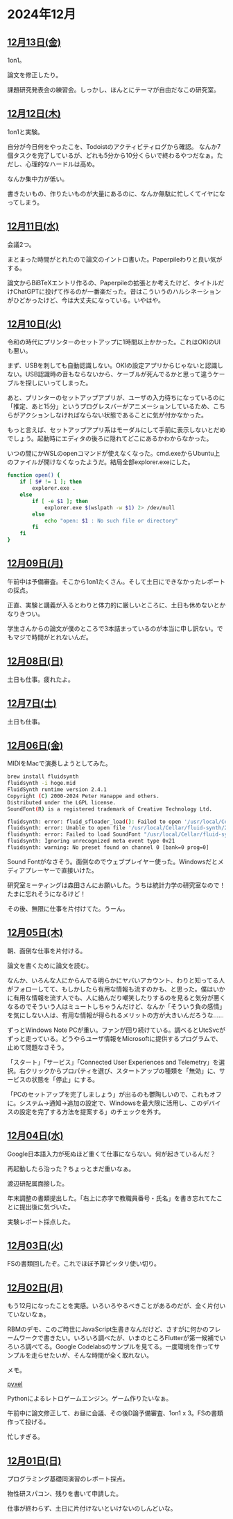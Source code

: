 # 2024年12月

## [12月13日(金)](#13) <a id="13"></a>

1on1。

論文を修正したり。

課題研究発表会の練習会。しっかし、ほんとにテーマが自由だなこの研究室。

## [12月12日(木)](#12) <a id="12"></a>

1on1と実験。

自分が今日何をやったこを、Todoistのアクティビティログから確認。
なんか7個タスクを完了しているが、どれも5分から10分くらいで終わるやつだなぁ。ただし、心理的なハードルは高め。

なんか集中力が低い。

書きたいもの、作りたいものが大量にあるのに、なんか無駄に忙しくてイヤになってしまう。

## [12月11日(水)](#11) <a id="11"></a>

会議2つ。

まとまった時間がとれたので論文のイントロ書いた。Paperpileわりと良い気がする。

論文からBiBTeXエントリ作るの、Paperpileの拡張とか考えたけど、タイトルだけChatGPTに投げて作るのが一番楽だった。昔はこういうのハルシネーションがひどかったけど、今は大丈夫になっている。いやはや。

## [12月10日(火)](#10) <a id="10"></a>

令和の時代にプリンターのセットアップに1時間以上かかった。これはOKIのUIも悪い。

まず、USBを刺しても自動認識しない。OKIの設定アプリからじゃないと認識しない。USB認識時の音もならないから、ケーブルが死んでるかと思って違うケーブルを探しにいってしまった。

あと、プリンターのセットアップアプリが、ユーザの入力待ちになっているのに「推定、あと15分」というプログレスバーがアニメーションしているため、こちらがアクションしなければならない状態であることに気が付かなかった。

もっと言えば、セットアップアプリ系はモーダルにして手前に表示しないとだめでしょう。起動時にエディタの後ろに隠れてどこにあるかわからなかった。

いつの間にかWSLのopenコマンドが使えなくなった。cmd.exeからUbuntu上のファイルが開けなくなったようだ。結局全部explorer.exeにした。

```sh
function open() {
    if [ $# != 1 ]; then
        explorer.exe .
    else
        if [ -e $1 ]; then
            explorer.exe $(wslpath -w $1) 2> /dev/null
        else
            echo "open: $1 : No such file or directory" 
        fi
    fi
}
```

## [12月09日(月)](#09) <a id="09"></a>

午前中は予備審査。そこから1on1たくさん。そして土日にできなかったレポートの採点。

正直、実験と講義が入るとわりと体力的に厳しいところに、土日も休めないとかなりきつい。

学生さんからの論文が僕のところで3本詰まっているのが本当に申し訳ない。でもマジで時間がとれないんだ。

## [12月08日(日)](#08) <a id="08"></a>

土日も仕事。疲れたよ。

## [12月7日(土)](#07) <a id="07"></a>

土日も仕事。

## [12月06日(金)](#06) <a id="06"></a>

MIDIをMacで演奏しようとしてみた。

```sh
brew install fluidsynth 
fluidsynth -i hoge.mid
FluidSynth runtime version 2.4.1
Copyright (C) 2000-2024 Peter Hanappe and others.
Distributed under the LGPL license.
SoundFont(R) is a registered trademark of Creative Technology Ltd.

fluidsynth: error: fluid_sfloader_load(): Failed to open '/usr/local/Cellar/fluid-synth/2.4.1/share/soundfonts/default.sf2': File does not exist.
fluidsynth: error: Unable to open file '/usr/local/Cellar/fluid-synth/2.4.1/share/soundfonts/default.sf2'
fluidsynth: error: Failed to load SoundFont "/usr/local/Cellar/fluid-synth/2.4.1/share/soundfonts/default.sf2"
fluidsynth: Ignoring unrecognized meta event type 0x21
fluidsynth: warning: No preset found on channel 0 [bank=0 prog=0]
```

Sound Fontがなさそう。面倒なのでウェブプレイヤー使った。Windowsだとメディアプレーヤーで直接いけた。

研究室ミーティングは森田さんにお願いした。うちは統計力学の研究室なので！たまに忘れそうになるけど！

その後、無限に仕事を片付けてた。うーん。

## [12月05日(木)](#05) <a id="05"></a>

朝、面倒な仕事を片付ける。

論文を書くために論文を読む。

なんか、いろんな人にからんでる明らかにヤバいアカウント、わりと知ってる人がフォローしてて、もしかしたら有用な情報も流すのかも、と思った。僕はいかに有用な情報を流す人でも、人に絡んだり嘲笑したりするのを見ると気分が悪くなるのでそういう人はミュートしちゃうんだけど、なんか「そういう負の感情」を気にしない人は、有用な情報が得られるメリットの方が大きいんだろうな……

ずっとWindows Note PCが重い。ファンが回り続けている。調べるとUtcSvcがずっと走っている。どうやらユーザ情報をMicrosoftに提供するプログラムで、止めて問題なさそう。

「スタート」「サービス」「Connected User Experiences and Telemetry」を選択。右クリックからプロパティを選び、スタートアップの種類を「無効」に、サービスの状態を「停止」にする。

「PCのセットアップを完了しましょう」が出るのも鬱陶しいので、これもオフに。システム→通知→追加の設定で、Windowsを最大限に活用し、このデバイスの設定を完了する方法を提案する」のチェックを外す。


## [12月04日(水)](#04) <a id="04"></a>

Google日本語入力が死ぬほど重くて仕事にならない。何が起きているんだ？

再起動したら治った？ちょっとまだ重いなぁ。

渡辺研配属面接した。

年末調整の書類提出した。「右上に赤字で教職員番号・氏名」を書き忘れてたことに提出後に気づいた。

実験レポート採点した。

## [12月03日(火)](#03) <a id="03"></a>

FSの書類回したぞ。これでほぼ予算ピッタリ使い切り。

## [12月02日(月)](#02) <a id="02"></a>

もう12月になったことを実感。いろいろやるべきことがあるのだが、全く片付いていないなぁ。

RBMのデモ、このご時世にJavaScript生書きなんだけど、さすがに何かのフレームワークで書きたい。いろいろ調べたが、いまのところFlutterが第一候補でいろいろ調べてる。Google Codelabsのサンプルを見てる。一度環境を作ってサンプルを走らせたいが、そんな時間が全く取れない。

メモ。

[pyxel](https://github.com/kitao/pyxel)

Pythonによるレトロゲームエンジン。ゲーム作りたいなぁ。

午前中に論文修正して、お昼に会議、その後D論予備審査、1on1 x 3。FSの書類作って投げる。

忙しすぎる。

## [12月01日(日)](#01) <a id="01"></a>

プログラミング基礎同演習のレポート採点。

物性研スパコン、残りを書いて申請した。

仕事が終わらず、土日に片付けないといけないのしんどいな。